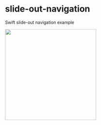 # slide-out-navigation

Swift slide-out navigation example

<img src="https://cloud.githubusercontent.com/assets/10542894/6979379/35b49708-d9e3-11e4-86ff-80428c027307.gif" width="300">
